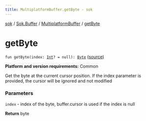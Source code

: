 ```yaml
---
title: MultiplatformBuffer.getByte - sok
---
```


[sok](../../index.html) / [Sok.Buffer](../index.html) / [MultiplatformBuffer](index.html) / [getByte](./get-byte.html)

# getByte

`fun getByte(index: `[`Int`](https://kotlinlang.org/api/latest/jvm/stdlib/kotlin/-int/index.html)`? = null): `[`Byte`](https://kotlinlang.org/api/latest/jvm/stdlib/kotlin/-byte/index.html) [(source)](https://github.com/SeekDaSky/Sok/tree/master/common/sok-common/src/Sok/Buffer/MultiplatformBuffer.kt#L70)

**Platform and version requirements:** Common

Get the byte at the current cursor position. If the index parameter is provided, the cursor will be ignored and not modified

### Parameters

`index` - index of the byte, buffer.cursor is used if the index is null

**Return**
byte

